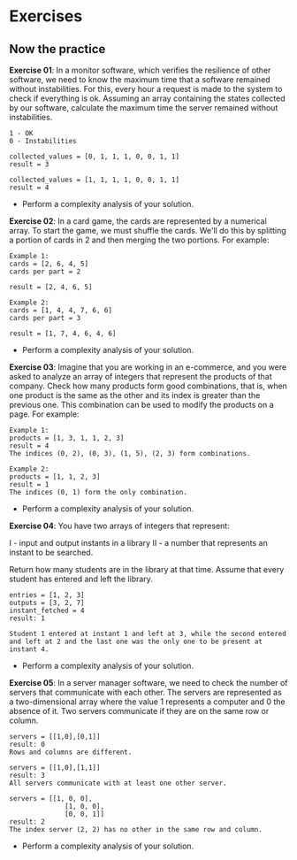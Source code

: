# Exercises

## Now the practice

**Exercise 01**:
In a monitor software, which verifies the resilience of other software, we need to know the maximum time that a software remained without instabilities. For this, every hour a request is made to the system to check if everything is ok. Assuming an array containing the states collected by our software, calculate the maximum time the server remained without instabilities.

```
1 - OK
0 - Instabilities

collected_values ​​= [0, 1, 1, 1, 0, 0, 1, 1]
result = 3

collected_values ​​= [1, 1, 1, 1, 0, 0, 1, 1]
result = 4
```

- Perform a complexity analysis of your solution.


**Exercise 02**:
In a card game, the cards are represented by a numerical array. To start the game, we must shuffle the cards. We'll do this by splitting a portion of cards in 2 and then merging the two portions. For example:

```
Example 1:
cards = [2, 6, 4, 5]
cards per part = 2

result = [2, 4, 6, 5]

Example 2:
cards = [1, 4, 4, 7, 6, 6]
cards per part = 3

result = [1, 7, 4, 6, 4, 6]
```

- Perform a complexity analysis of your solution.


**Exercise 03**:
Imagine that you are working in an e-commerce, and you were asked to analyze an array of integers that represent the products of that company. Check how many products form good combinations, that is, when one product is the same as the other and its index is greater than the previous one. This combination can be used to modify the products on a page. For example:

```
Example 1:
products = [1, 3, 1, 1, 2, 3]
result = 4
The indices (0, 2), (0, 3), (1, 5), (2, 3) form combinations.

Example 2:
products = [1, 1, 2, 3]
result = 1
The indices (0, 1) form the only combination.
```

- Perform a complexity analysis of your solution.


**Exercise 04**:
You have two arrays of integers that represent:

I - input and output instants in a library II - a number that represents an instant to be searched.

Return how many students are in the library at that time. Assume that every student has entered and left the library.

```
entries = [1, 2, 3]
outputs = [3, 2, 7]
instant_fetched = 4
result: 1

Student 1 entered at instant 1 and left at 3, while the second entered
and left at 2 and the last one was the only one to be present at instant 4.
```

- Perform a complexity analysis of your solution.


**Exercise 05**:
In a server manager software, we need to check the number of servers that communicate with each other. The servers are represented as a two-dimensional array where the value 1 represents a computer and 0 the absence of it. Two servers communicate if they are on the same row or column.

```
servers = [[1,0],[0,1]]
result: 0
Rows and columns are different.

servers = [[1,0],[1,1]]
result: 3
All servers communicate with at least one other server.

servers = [[1, 0, 0],
              [1, 0, 0],
              [0, 0, 1]]
result: 2
The index server (2, 2) has no other in the same row and column.
```

- Perform a complexity analysis of your solution.
